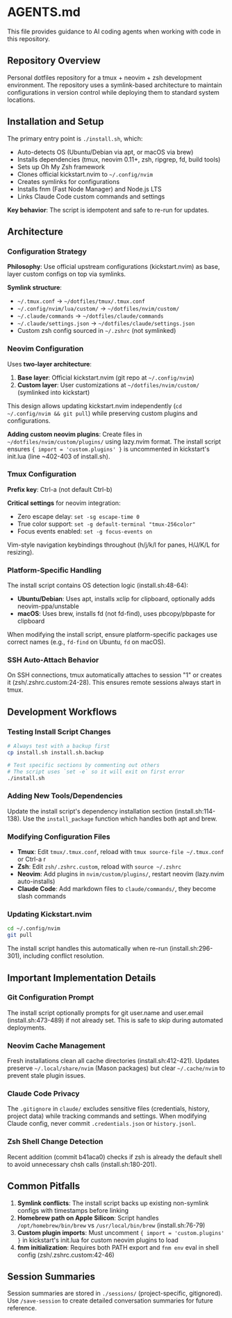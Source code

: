# AGENTS.md

This file provides guidance to AI coding agents when working with code in this repository.

## Repository Overview

Personal dotfiles repository for a tmux + neovim + zsh development environment. The repository uses a symlink-based architecture to maintain configurations in version control while deploying them to standard system locations.

## Installation and Setup

The primary entry point is `./install.sh`, which:
- Auto-detects OS (Ubuntu/Debian via apt, or macOS via brew)
- Installs dependencies (tmux, neovim 0.11+, zsh, ripgrep, fd, build tools)
- Sets up Oh My Zsh framework
- Clones official kickstart.nvim to `~/.config/nvim`
- Creates symlinks for configurations
- Installs fnm (Fast Node Manager) and Node.js LTS
- Links Claude Code custom commands and settings

**Key behavior**: The script is idempotent and safe to re-run for updates.

## Architecture

### Configuration Strategy

**Philosophy**: Use official upstream configurations (kickstart.nvim) as base, layer custom configs on top via symlinks.

**Symlink structure**:
- `~/.tmux.conf` → `~/dotfiles/tmux/.tmux.conf`
- `~/.config/nvim/lua/custom/` → `~/dotfiles/nvim/custom/`
- `~/.claude/commands` → `~/dotfiles/claude/commands`
- `~/.claude/settings.json` → `~/dotfiles/claude/settings.json`
- Custom zsh config sourced in `~/.zshrc` (not symlinked)

### Neovim Configuration

Uses **two-layer architecture**:
1. **Base layer**: Official kickstart.nvim (git repo at `~/.config/nvim`)
2. **Custom layer**: User customizations at `~/dotfiles/nvim/custom/` (symlinked into kickstart)

This design allows updating kickstart.nvim independently (`cd ~/.config/nvim && git pull`) while preserving custom plugins and configurations.

**Adding custom neovim plugins**: Create files in `~/dotfiles/nvim/custom/plugins/` using lazy.nvim format. The install script ensures `{ import = 'custom.plugins' }` is uncommented in kickstart's init.lua (line ~402-403 of install.sh).

### Tmux Configuration

**Prefix key**: Ctrl-a (not default Ctrl-b)

**Critical settings** for neovim integration:
- Zero escape delay: `set -sg escape-time 0`
- True color support: `set -g default-terminal "tmux-256color"`
- Focus events enabled: `set -g focus-events on`

Vim-style navigation keybindings throughout (h/j/k/l for panes, H/J/K/L for resizing).

### Platform-Specific Handling

The install script contains OS detection logic (install.sh:48-64):
- **Ubuntu/Debian**: Uses apt, installs xclip for clipboard, optionally adds neovim-ppa/unstable
- **macOS**: Uses brew, installs fd (not fd-find), uses pbcopy/pbpaste for clipboard

When modifying the install script, ensure platform-specific packages use correct names (e.g., `fd-find` on Ubuntu, `fd` on macOS).

### SSH Auto-Attach Behavior

On SSH connections, tmux automatically attaches to session "1" or creates it (zsh/.zshrc.custom:24-28). This ensures remote sessions always start in tmux.

## Development Workflows

### Testing Install Script Changes

```bash
# Always test with a backup first
cp install.sh install.sh.backup

# Test specific sections by commenting out others
# The script uses `set -e` so it will exit on first error
./install.sh
```

### Adding New Tools/Dependencies

Update the install script's dependency installation section (install.sh:114-138). Use the `install_package` function which handles both apt and brew.

### Modifying Configuration Files

- **Tmux**: Edit `tmux/.tmux.conf`, reload with `tmux source-file ~/.tmux.conf` or Ctrl-a r
- **Zsh**: Edit `zsh/.zshrc.custom`, reload with `source ~/.zshrc`
- **Neovim**: Add plugins in `nvim/custom/plugins/`, restart neovim (lazy.nvim auto-installs)
- **Claude Code**: Add markdown files to `claude/commands/`, they become slash commands

### Updating Kickstart.nvim

```bash
cd ~/.config/nvim
git pull
```

The install script handles this automatically when re-run (install.sh:296-301), including conflict resolution.

## Important Implementation Details

### Git Configuration Prompt

The install script optionally prompts for git user.name and user.email (install.sh:473-489) if not already set. This is safe to skip during automated deployments.

### Neovim Cache Management

Fresh installations clean all cache directories (install.sh:412-421). Updates preserve `~/.local/share/nvim` (Mason packages) but clear `~/.cache/nvim` to prevent stale plugin issues.

### Claude Code Privacy

The `.gitignore` in `claude/` excludes sensitive files (credentials, history, project data) while tracking commands and settings. When modifying Claude config, never commit `.credentials.json` or `history.jsonl`.

### Zsh Shell Change Detection

Recent addition (commit b41aca0) checks if zsh is already the default shell to avoid unnecessary chsh calls (install.sh:180-201).

## Common Pitfalls

1. **Symlink conflicts**: The install script backs up existing non-symlink configs with timestamps before linking
2. **Homebrew path on Apple Silicon**: Script handles `/opt/homebrew/bin/brew` vs `/usr/local/bin/brew` (install.sh:76-79)
3. **Custom plugin imports**: Must uncomment `{ import = 'custom.plugins' }` in kickstart's init.lua for custom neovim plugins to load
4. **fnm initialization**: Requires both PATH export and `fnm env` eval in shell config (zsh/.zshrc.custom:42-46)

## Session Summaries

Session summaries are stored in `./sessions/` (project-specific, gitignored). Use `/save-session` to create detailed conversation summaries for future reference.
